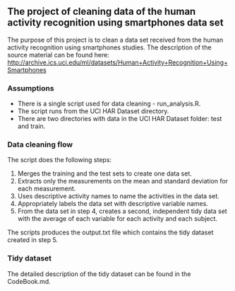 ## The project of cleaning data of the human activity recognition using smartphones data set

The purpose of this project is to clean a data set received from the human activity recognition using smartphones studies.
The description of the source material can be found here: http://archive.ics.uci.edu/ml/datasets/Human+Activity+Recognition+Using+Smartphones

### Assumptions
* There is a single script used for data cleaning - run_analysis.R. 
* The script runs from the UCI HAR Dataset directory.
* There are two directories with data in the UCI HAR Dataset folder: test and train.

### Data cleaning flow
The script does the following steps:
1. Merges the training and the test sets to create one data set.
2. Extracts only the measurements on the mean and standard deviation for each measurement.
3. Uses descriptive activity names to name the activities in the data set. 
4. Appropriately labels the data set with descriptive variable names.
5. From the data set in step 4, creates a second, independent tidy data set with the average of each variable for each activity and each subject.

The scripts produces the output.txt file which contains the tidy dataset created in step 5.

### Tidy dataset
The detailed description of the tidy dataset can be found in the CodeBook.md.